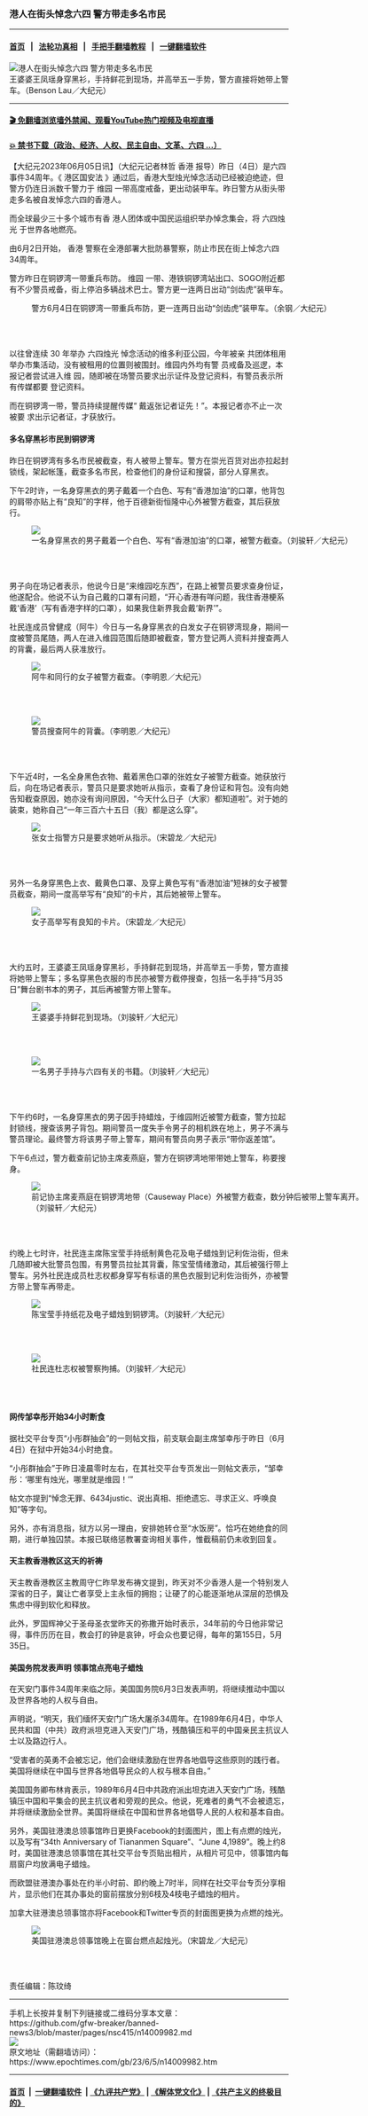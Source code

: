 ### 港人在街头悼念六四 警方带走多名市民
------------------------

#### [首页](https://github.com/gfw-breaker/banned-news3/blob/master/README.md) &nbsp;&nbsp;|&nbsp;&nbsp; [法轮功真相](https://github.com/begood0513/basic/blob/master/README.md)  &nbsp;&nbsp;|&nbsp;&nbsp; [手把手翻墙教程](https://github.com/gfw-breaker/guides/wiki)  &nbsp;&nbsp;|&nbsp;&nbsp; [一键翻墙软件](https://github.com/gfw-breaker/nogfw/blob/master/README.md)  



<div><img alt="港人在街头悼念六四 警方带走多名市民" class="attachment-djy_600_400 size-djy_600_400 wp-post-image" src="https://i.epochtimes.com/assets/uploads/2023/06/id14009998-9ec2180abf0a51cd6cd0ec05804f5d21-600x400.jpg"/>
<div class="caption">
 王婆婆王凤瑶身穿黑衫，手持鲜花到现场，并高举五一手势，警方直接将她带上警车。（Benson Lau／大纪元）
</div></div><hr/>

#### [ 🎬  免翻墙浏览墙外禁闻、观看YouTube热门视频及电视直播](https://github.com/gfw-breaker/HelloWorld)

#### [ 💥  禁书下载（政治、经济、人权、民主自由、文革、六四 ...）](https://github.com/gfw-breaker/books/blob/master/README.md)

<div><p>
 【大纪元2023年06月05日讯】（大纪元记者林哲
 <ok href="https://www.epochtimes.com/gb/tag/%E9%A6%99%E6%B8%AF.html">
  香港
 </ok>
 报导）昨日（4日）是六四事件34周年。《
 <ok href="https://www.epochtimes.com/gb/tag/%E6%B8%AF%E5%8C%BA%E5%9B%BD%E5%AE%89%E6%B3%95.html">
  港区国安法
 </ok>
 》通过后，香港大型烛光悼念活动已经被迫绝迹，但警方仍连日派数千警力于
 <ok href="https://www.epochtimes.com/gb/tag/%E7%BB%B4%E5%9B%AD.html">
  维园
 </ok>
 一带高度戒备，更出动装甲车。昨日警方从街头带走多名被自发悼念六四的香港人。
</p>
<p>
 而全球最少三十多个城市有香 港人团体或中国民运组织举办悼念集会，将
 <ok href="https://www.epochtimes.com/gb/tag/%E5%85%AD%E5%9B%9B%E7%83%9B%E5%85%89.html">
  六四烛光
 </ok>
 于世界各地燃亮。
</p>
<p>
 由6月2日开始，
 <ok href="https://www.epochtimes.com/gb/tag/%E9%A6%99%E6%B8%AF.html">
  香港
 </ok>
 警察在全港部署大批防暴警察，防止市民在街上悼念六四34周年。
</p>
<p>
 警方昨日在铜锣湾一带重兵布防。
 <ok href="https://www.epochtimes.com/gb/tag/%E7%BB%B4%E5%9B%AD.html">
  维园
 </ok>
 一带、港铁铜锣湾站出口、SOGO附近都有不少警员戒备，街上停泊多辆战术巴士。警方更一连两日出动“剑齿虎”装甲车。
</p>
<figure aria-describedby="caption-attachment-14009999" class="wp-caption aligncenter" id="attachment_14009999" style="width: 600px">
 <ok href="https://i.epochtimes.com/assets/uploads/2023/06/id14009999-94d2e8310482871e4f1438864855e7e3.jpg" target="_blank">
  <img alt="" class="size-large wp-image-14009999" src="https://i.epochtimes.com/assets/uploads/2023/06/id14009999-94d2e8310482871e4f1438864855e7e3-600x401.jpg"/>
 </ok>
 <br/><figcaption class="wp-caption-text" id="caption-attachment-14009999">
  警方6月4日在铜锣湾一带重兵布防，更一连两日出动“剑齿虎”装甲车。（余钢／大纪元）
 </figcaption><br/>
</figure><br/>
<p>
 以往曾连续 30 年举办
 <ok href="https://www.epochtimes.com/gb/tag/%E5%85%AD%E5%9B%9B%E7%83%9B%E5%85%89.html">
  六四烛光
 </ok>
 悼念活动的维多利亚公园，今年被亲 共团体租用举办市集活动，没有被租用的位置则被围封。维园内外均有警 员戒备及巡逻，本报记者尝试进入维 园，随即被在场警员要求出示证件及登记资料，有警员表示所有传媒都要 登记资料。
</p>
<p>
 而在铜锣湾一带，警员持续提醒传媒“ 戴返张记者证先！”。本报记者亦不止一次被要 求出示记者证，才获放行。
</p>
<h4>
 多名穿黑衫市民到铜锣湾
</h4>
<p>
 昨日在铜锣湾有多名市民被截查，有人被带上警车。警方在崇光百货对出亦拉起封锁线，架起帐篷，截查多名市民，检查他们的身份证和搜袋，部分人穿黑衣。
</p>
<p>
 下午2时许，一名身穿黑衣的男子戴着一个白色、写有“香港加油”的口罩，他背包的肩带亦贴上有“良知”的字样，他于百德新街恒隆中心外被警方截查，其后获放行。
</p>
<figure class="wp-caption aligncenter" style="width: 600px">
 <ok href=" https://images1.epochhk.com/pictures/322740/20230604_%E9%8A%85%E9%91%BC%E7%81%A3_%E5%8A%89%E9%A7%BF%E8%BB%92-2@1200x1200.jpg" rel="noreferrer noopener" target="_blank">
  <img class="" src="https://images1.epochhk.com/pictures/322740/20230604_%E9%8A%85%E9%91%BC%E7%81%A3_%E5%8A%89%E9%A7%BF%E8%BB%92-2@1200x1200.jpg"/>
 </ok>
 <br/><figcaption class="wp-caption-text">
  一名身穿黑衣的男子戴着一个白色、写有“香港加油”的口罩，被警方截查。（刘骏轩／大纪元）
 </figcaption><br/>
</figure><br/>
<p>
 男子向在场记者表示，他说今日是“来维园吃东西”，在路上被警员要求查身份证，他遂配合。他说不认为自己戴的口罩有问题，“开心香港有咩问题，我住香港梗系戴‘香港’（写有香港字样的口罩），如果我住新界我会戴‘新界’”。
</p>
<p>
 社民连成员曾健成（阿牛）今日与一名身穿黑衣的白发女子在铜锣湾现身，期间一度被警员尾随，两人在进入维园范围后随即被截查，警方登记两人资料并搜查两人的背囊，最后两人获准放行。
</p>
<figure class="wp-caption aligncenter" style="width: 600px">
 <ok href=" https://images1.epochhk.com/pictures/322734/20230604_%E9%8A%85%E9%91%BC%E7%81%A3_%E6%9D%8E%E6%98%8E%E6%81%A9@1200x1200.jpg" rel="noreferrer noopener" target="_blank">
  <img class="" src="https://images1.epochhk.com/pictures/322734/20230604_%E9%8A%85%E9%91%BC%E7%81%A3_%E6%9D%8E%E6%98%8E%E6%81%A9@1200x1200.jpg"/>
 </ok>
 <br/><figcaption class="wp-caption-text">
  阿牛和同行的女子被警方截查。（李明恩／大纪元）
 </figcaption><br/>
</figure><br/>
<figure class="wp-caption aligncenter" style="width: 603px">
 <ok href=" https://images1.epochhk.com/pictures/322735/20230604_%E9%8A%85%E9%91%BC%E7%81%A3_%E6%9D%8E%E6%98%8E%E6%81%A9-1@1200x1200.jpg" rel="noreferrer noopener" target="_blank">
  <img class="" src="https://images1.epochhk.com/pictures/322735/20230604_%E9%8A%85%E9%91%BC%E7%81%A3_%E6%9D%8E%E6%98%8E%E6%81%A9-1@1200x1200.jpg"/>
 </ok>
 <br/><figcaption class="wp-caption-text">
  警员搜查阿牛的背囊。（李明恩／大纪元）
 </figcaption><br/>
</figure><br/>
<p>
 下午近4时，一名全身黑色衣物、戴着黑色口罩的张姓女子被警方截查。她获放行后，向在场记者表示，警员只是要求她听从指示，查看了身份证和背包。没有向她告知截查原因，她亦没有询问原因，“今天什么日子（大家）都知道啦”。对于她的装束，她称自己“一年三百六十五日（我）都是这么穿”。
</p>
<figure class="wp-caption aligncenter" style="width: 602px">
 <ok href=" https://images1.epochhk.com/pictures/322743/20230604_news02_june4_01@1200x1200.jpg" rel="noreferrer noopener" target="_blank">
  <img class="" src="https://images1.epochhk.com/pictures/322743/20230604_news02_june4_01@1200x1200.jpg"/>
 </ok>
 <br/><figcaption class="wp-caption-text">
  张女士指警方只是要求她听从指示。（宋碧龙／大纪元)
 </figcaption><br/>
</figure><br/>
<p>
 另外一名身穿黑色上衣、戴黄色口罩、及穿上黄色写有“香港加油”短袜的女子被警员截查，期间一度高举写有“良知”的卡片，其后她被带上警车。
</p>
<figure class="wp-caption aligncenter" style="width: 602px">
 <ok href=" https://images1.epochhk.com/pictures/322742/20230604_%E5%85%AD%E5%9B%9B%E9%8A%85%E9%91%BC%E7%81%A3_%E5%AE%8B%E7%A2%A7%E9%BE%8D@1200x1200.jpg" rel="noreferrer noopener" target="_blank">
  <img class="" src="https://images1.epochhk.com/pictures/322742/20230604_%E5%85%AD%E5%9B%9B%E9%8A%85%E9%91%BC%E7%81%A3_%E5%AE%8B%E7%A2%A7%E9%BE%8D@1200x1200.jpg"/>
 </ok>
 <br/><figcaption class="wp-caption-text">
  女子高举写有良知的卡片。（宋碧龙／大纪元）
 </figcaption><br/>
</figure><br/>
<p>
 大约五时，王婆婆王凤瑶身穿黑衫，手持鲜花到现场，并高举五一手势，警方直接将她带上警车；多名穿黑色衣服的市民亦被警方截停搜查，包括一名手持“5月35日”舞台剧书本的男子，其后再被警方带上警车。
</p>
<figure class="wp-caption aligncenter" style="width: 602px">
 <ok href=" https://images1.epochhk.com/pictures/322744/20230604_news02_june4___4_@1200x1200.jpg" rel="noreferrer noopener" target="_blank">
  <img class="" src="https://images1.epochhk.com/pictures/322744/20230604_news02_june4___4_@1200x1200.jpg"/>
 </ok>
 <br/><figcaption class="wp-caption-text">
  王婆婆手持鲜花到现场。（刘骏轩／大纪元）
 </figcaption><br/>
</figure><br/>
<figure class="wp-caption aligncenter" style="width: 600px">
 <ok href=" https://images1.epochhk.com/pictures/322746/20230604_news02_june4___3_@1200x1200.jpg" rel="noreferrer noopener" target="_blank">
  <img class="" src="https://images1.epochhk.com/pictures/322746/20230604_news02_june4___3_@1200x1200.jpg"/>
 </ok>
 <br/><figcaption class="wp-caption-text">
  一名男子手持与六四有关的书籍。（刘骏轩／大纪元）
 </figcaption><br/>
</figure><br/>
<p>
 下午约6时，一名身穿黑衣的男子因手持蜡烛，于维园附近被警方截查，警方拉起封锁线，搜查该男子背包。期间警员一度失手令男子的相机跌在地上，男子不满与警员理论。最终警方将该男子带上警车，期间有警员向男子表示“带你返差馆”。
</p>
<p>
 下午6点过，警方截查前记协主席麦燕庭，警方在铜锣湾地带带她上警车，称要搜身。
</p>
<figure class="wp-caption aligncenter" style="width: 600px">
 <ok href=" https://images1.epochhk.com/pictures/322757/20230604_%E5%85%AD%E5%9B%9B%E9%8A%85%E9%91%BC%E7%81%A3_%E5%8A%89%E9%A7%BF%E8%BB%92@1200x1200.jpg" rel="noreferrer noopener" target="_blank">
  <img class="" src="https://images1.epochhk.com/pictures/322757/20230604_%E5%85%AD%E5%9B%9B%E9%8A%85%E9%91%BC%E7%81%A3_%E5%8A%89%E9%A7%BF%E8%BB%92@1200x1200.jpg"/>
 </ok>
 <br/><figcaption class="wp-caption-text">
  前记协主席麦燕庭在铜锣湾地带（Causeway Place）外被警方截查，数分钟后被带上警车离开。（刘骏轩／大纪元）
 </figcaption><br/>
</figure><br/>
<p>
 约晚上七时许，社民连主席陈宝莹手持纸制黄色花及电子蜡烛到记利佐治街，但未几随即被大批警员包围，有男警员拉扯其背囊，陈宝莹情绪激动，其后被强行带上警车。另外社民连成员杜志权都身穿写有标语的黑色衣服到记利佐治街外，亦被警方带上警车再带走。
</p>
<figure class="wp-caption aligncenter" style="width: 602px">
 <ok href=" https://images1.epochhk.com/pictures/322753/20230604_news06_june4_chan__4_@1200x1200.jpg" rel="noreferrer noopener" target="_blank">
  <img class="" src="https://images1.epochhk.com/pictures/322753/20230604_news06_june4_chan__4_@1200x1200.jpg"/>
 </ok>
 <br/><figcaption class="wp-caption-text">
  陈宝莹手持纸花及电子蜡烛到铜锣湾。（刘骏轩／大纪元）
 </figcaption><br/>
</figure><br/>
<figure class="wp-caption aligncenter" style="width: 602px">
 <ok href=" https://images1.epochhk.com/pictures/322758/20230604_news06_june4_chan@1200x1200.jpg" rel="noreferrer noopener" target="_blank">
  <img class="" src="https://images1.epochhk.com/pictures/322758/20230604_news06_june4_chan@1200x1200.jpg"/>
 </ok>
 <br/><figcaption class="wp-caption-text">
  社民连杜志权被警察拘捕。（刘骏轩／大纪元）
 </figcaption><br/>
</figure><br/>
<h4>
 网传邹幸彤开始34小时断食
</h4>
<p>
 据社交平台专页“小彤群抽会”的一则帖文指，前支联会副主席邹幸彤于昨日（6月4日）在狱中开始34小时绝食。
</p>
<p>
 “小彤群抽会”于昨日凌晨零时左右，在其社交平台专页发出一则帖文表示，“邹幸彤：‘哪里有烛光，哪里就是维园！’”
</p>
<p>
 帖文亦提到“悼念无罪、6434justic、说出真相、拒绝遗忘、寻求正义、呼唤良知”等字句。
</p>
<p>
 另外，亦有消息指，狱方以另一理由，安排她转仓至“水饭房”。恰巧在她绝食的同期，进行单独囚禁。本报已联络惩教署查询相关事件，惟截稿前仍未收到回复。
</p>
<h4>
 天主教香港教区这天的祈祷
</h4>
<p>
 天主教香港教区主教周守仁昨早发布祷文提到，昨天对不少香港人是一个特别发人深省的日子，冀让亡者享受上主永恒的拥抱；让硬了的心能逐渐地从深层的恐惧及焦虑中得到软化和释放。
</p>
<p>
 此外，罗国辉神父于圣母圣衣堂昨天的弥撒开始时表示，34年前的今日他非常记得，事件历历在目，教会打的钟是哀钟，吁会众也要记得，每年的第155日，5月35日。
</p>
<h4>
 美国务院发表声明 领事馆点亮电子蜡烛
</h4>
<p>
 在天安门事件34周年来临之际，美国国务院6月3日发表声明，将继续推动中国以及世界各地的人权与自由。
</p>
<p>
 声明说，“明天，我们缅怀天安门广场大屠杀34周年。在1989年6月4日，中华人民共和国（中共）政府派坦克进入天安门广场，残酷镇压和平的中国亲民主抗议人士以及路边行人。
</p>
<p>
 “受害者的英勇不会被忘记，他们会继续激励在世界各地倡导这些原则的践行者。美国将继续在中国与世界各地倡导民众的人权与根本自由。”
</p>
<p>
 美国国务卿布林肯表示，1989年6月4日中共政府派出坦克进入天安门广场，残酷镇压中国和平集会的民主抗议者和旁观的民众。他说，死难者的勇气不会被遗忘，并将继续激励全世界。美国将继续在中国和世界各地倡导人民的人权和基本自由。
</p>
<p>
 另外，美国驻港澳总领事馆昨日更换Facebook的封面图片，图上有点燃的烛光，以及写有“34th Anniversary of Tiananmen Square”、“June 4,1989”。晚上约8时，美国驻港澳总领事馆在其社交平台专页贴出相片，从相片可见中，领事馆内每扇窗户均放满电子蜡烛。
</p>
<p>
 而欧盟驻港澳办事处在约半小时前、即约晚上7时半，同样在社交平台专页分享相片，显示他们在其办事处的窗前摆放分别6枝及4枝电子蜡烛的相片。
</p>
<p>
 加拿大驻港澳总领事馆亦将Facebook和Twitter专页的封面图更换为点燃的烛光。
</p>
<figure class="wp-caption aligncenter" style="width: 600px">
 <ok href=" https://images1.epochhk.com/pictures/322764/20230604_%E7%BE%8E%E9%A0%98%E9%A4%A8%E7%87%AD%E5%85%89_%E5%AE%8B%E7%A2%A7%E9%BE%8D@1200x1200.jpg" rel="noreferrer noopener" target="_blank">
  <img class="" src="https://images1.epochhk.com/pictures/322764/20230604_%E7%BE%8E%E9%A0%98%E9%A4%A8%E7%87%AD%E5%85%89_%E5%AE%8B%E7%A2%A7%E9%BE%8D@1200x1200.jpg"/>
 </ok>
 <br/><figcaption class="wp-caption-text">
  美国驻港澳总领事馆晚上在窗台燃点起烛光。（宋碧龙／大纪元）
 </figcaption><br/>
</figure><br/>
<p>
 责任编辑：陈玟绮
</p>
</div>
<hr/>
手机上长按并复制下列链接或二维码分享本文章：<br/>
https://github.com/gfw-breaker/banned-news3/blob/master/pages/nsc415/n14009982.md <br/>
<a href='https://github.com/gfw-breaker/banned-news3/blob/master/pages/nsc415/n14009982.md'><img src='https://github.com/gfw-breaker/banned-news3/blob/master/pages/nsc415/n14009982.md.png'/></a> <br/>
原文地址（需翻墙访问）：https://www.epochtimes.com/gb/23/6/5/n14009982.htm


------------------------
#### [首页](https://github.com/gfw-breaker/banned-news3/blob/master/README.md) &nbsp;|&nbsp; [一键翻墙软件](https://github.com/gfw-breaker/nogfw/blob/master/README.md) &nbsp;| [《九评共产党》](https://github.com/gfw-breaker/9ping.md/blob/master/README.md#九评之一评共产党是什么) | [《解体党文化》](https://github.com/gfw-breaker/jtdwh.md/blob/master/README.md) | [《共产主义的终极目的》](https://github.com/gfw-breaker/gczydzjmd.md/blob/master/README.md)


<img src='http://gfw-breaker.win/banned-news3/pages/nsc415/n14009982.md' width='0px' height='0px'/>